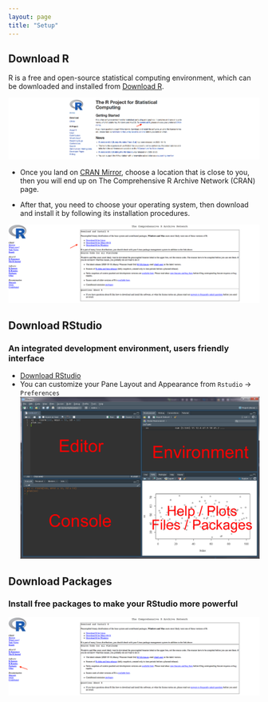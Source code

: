```yaml
---
layout: page
title: "Setup"
---
```



## Download R
R is a free and open-source statistical computing environment, which can be downloaded and installed from [Download R](https://www.r-project.org/).

![Screenshot of main code listing](/fig/howto-use-R-for-dataanalysis-1.png)


* Once you land on [CRAN Mirror](https://mirror.rcg.sfu.ca/mirror/CRAN/), choose a location that is close to you, then you will end up on The Comprehensive R Archive Network (CRAN) page. 

* After that, you need to choose your operating system, then download and install it by following its installation procedures.

![Screenshot of main code listing](/fig/howto-use-R-for-dataanalysis-2.png)


## Download RStudio
### An integrated development environment, users friendly interface 

* [Download RStudio](https://rstudio.com/products/rstudio/download/)
* You can customize your Pane Layout and Appearance from `Rstudio` -> `Preferences`
![Screenshot of main code listing](/fig/howto-use-R-for-dataanalysis-4.png)


## Download Packages
### Install free packages to make your RStudio more powerful
![Screenshot of main code listing](/fig/howto-use-R-for-dataanalysis-3.png)
